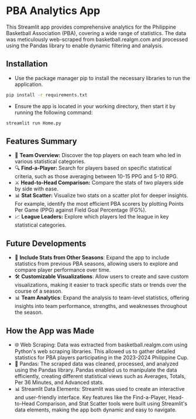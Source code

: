 # PBA Analytics App
This Streamlit app provides comprehensive analytics for the Philippine Basketball Association (PBA), covering a wide range of statistics. The data was meticulously web-scraped from basketball.realgm.com and processed using the Pandas library to enable dynamic filtering and analysis.

## Installation
- Use the package manager pip to install the necessary libraries to run the application.
```bash
pip install -r requirements.txt
```
- Ensure the app is located in your working directory, then start it by running the following command:
```python
streamlit run Home.py
```
## Features Summary
- 📄 **Team Overview:** Discover the top players on each team who led in various statistical categories.
- 🔍 **Find-a-Player:** Search for players based on specific statistical criteria, such as those averaging between 10-15 PPG and 5-10 RPG.
- ⚔️ **Head-to-Head Comparison:** Compare the stats of two players side by side with ease.
- 📊 **Stat Scatter:** Visualize two stats on a scatter plot for deeper insights. For example, identify the most efficient PBA scorers by plotting Points Per Game (PPG) against Field Goal Percentage (FG%).
- 📈 **League Leaders:** Explore which players led the league in key statistical categories.

## Future Developments
- 📅 **Include Stats from Other Seasons**: Expand the app to include statistics from previous PBA seasons, allowing users to explore and compare player performance over time.
- 🛠️ **Customizable Visualizations**: Allow users to create and save custom visualizations, making it easier to track specific stats or trends over the course of a season.
- 📊 **Team Analytics**: Expand the analysis to team-level statistics, offering insights into team performance, strengths, and weaknesses throughout the season.

## How the App was Made
- 🌐 Web Scraping: Data was extracted from basketball.realgm.com using Python's web scraping libraries. This allowed us to gather detailed statistics for PBA players participating in the 2023-2024 Philippine Cup.
- 🐼 Pandas: The scraped data was cleaned, processed, and analyzed using the Pandas library. Pandas enabled us to manipulate the data efficiently, creating different statistical views such as Averages, Totals, Per 36 Minutes, and Advanced stats.
- 📊 Streamlit Data Elements: Streamlit was used to create an interactive and user-friendly interface. Key features like the Find-a-Player, Head-to-Head Comparison, and Stat Scatter tools were built using Streamlit's data elements, making the app both dynamic and easy to navigate.

